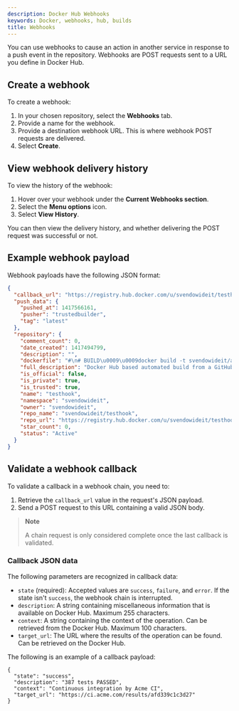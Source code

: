 ```yaml
---
description: Docker Hub Webhooks
keywords: Docker, webhooks, hub, builds
title: Webhooks
---
```


You can use webhooks to cause an action in another service in response to a push event in the repository. Webhooks are POST requests sent to a URL you define in Docker Hub.

## Create a webhook

To create a webhook:
1. In your chosen repository, select the **Webhooks** tab.
2. Provide a name for the webhook.
3. Provide a destination webhook URL. This is where webhook POST requests are delivered.
4. Select **Create**.

## View webhook delivery history

To view the history of the webhook:
1. Hover over your webhook under the **Current Webhooks section**.
2. Select the **Menu options** icon.
3. Select **View History**.

You can then view the delivery history, and whether delivering the POST request was successful or not.

## Example webhook payload

Webhook payloads have the following JSON format:

```json
{
  "callback_url": "https://registry.hub.docker.com/u/svendowideit/testhook/hook/2141b5bi5i5b02bec211i4eeih0242eg11000a/",
  "push_data": {
    "pushed_at": 1417566161,
    "pusher": "trustedbuilder",
    "tag": "latest"
  },
  "repository": {
    "comment_count": 0,
    "date_created": 1417494799,
    "description": "",
    "dockerfile": "#\n# BUILD\u0009\u0009docker build -t svendowideit/apt-cacher .\n# RUN\u0009\u0009docker run -d -p 3142:3142 -name apt-cacher-run apt-cacher\n#\n# and then you can run containers with:\n# \u0009\u0009docker run -t -i -rm -e http_proxy http://192.168.1.2:3142/ debian bash\n#\nFROM\u0009\u0009ubuntu\n\n\nVOLUME\u0009\u0009[/var/cache/apt-cacher-ng]\nRUN\u0009\u0009apt-get update ; apt-get install -yq apt-cacher-ng\n\nEXPOSE \u0009\u00093142\nCMD\u0009\u0009chmod 777 /var/cache/apt-cacher-ng ; /etc/init.d/apt-cacher-ng start ; tail -f /var/log/apt-cacher-ng/*\n",
    "full_description": "Docker Hub based automated build from a GitHub repo",
    "is_official": false,
    "is_private": true,
    "is_trusted": true,
    "name": "testhook",
    "namespace": "svendowideit",
    "owner": "svendowideit",
    "repo_name": "svendowideit/testhook",
    "repo_url": "https://registry.hub.docker.com/u/svendowideit/testhook/",
    "star_count": 0,
    "status": "Active"
  }
}
```

## Validate a webhook callback

To validate a callback in a webhook chain, you need to:

1. Retrieve the `callback_url` value in the request's JSON payload.
2. Send a POST request to this URL containing a valid JSON body.

> **Note**
>
> A chain request is only considered complete once the last callback is validated.

### Callback JSON data

The following parameters are recognized in callback data:

* `state` (required): Accepted values are `success`, `failure`, and `error`.
  If the state isn't `success`, the webhook chain is interrupted.
* `description`: A string containing miscellaneous information that is
  available on Docker Hub. Maximum 255 characters.
* `context`: A string containing the context of the operation. Can be retrieved
  from the Docker Hub. Maximum 100 characters.
* `target_url`: The URL where the results of the operation can be found. Can be
  retrieved on the Docker Hub.

The following is an example of a callback payload:

    {
      "state": "success",
      "description": "387 tests PASSED",
      "context": "Continuous integration by Acme CI",
      "target_url": "https://ci.acme.com/results/afd339c1c3d27"
    }